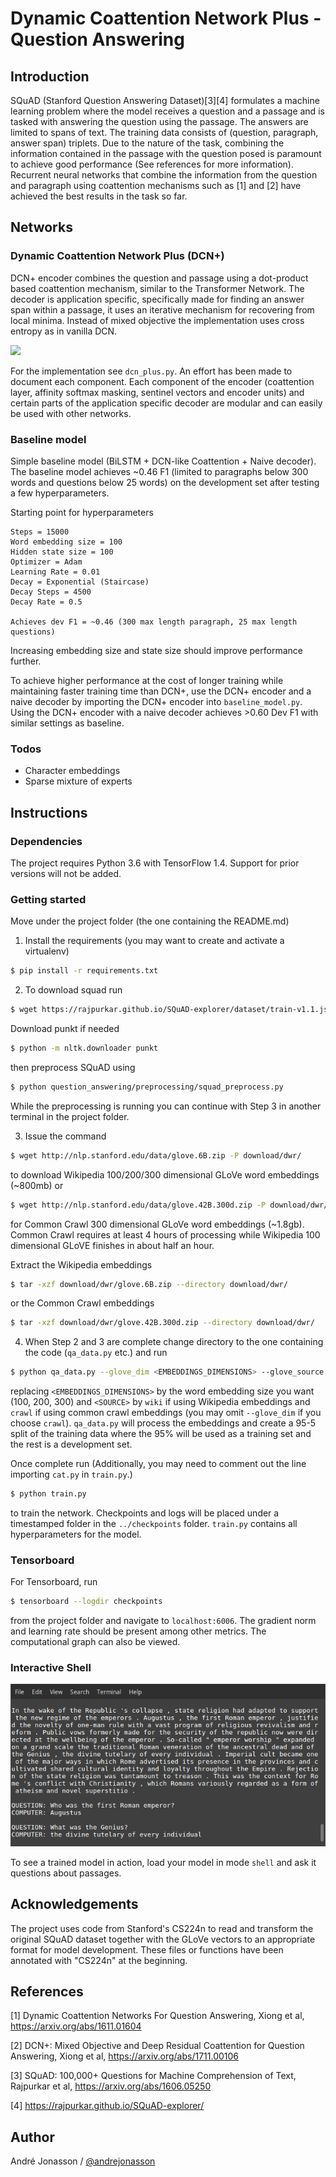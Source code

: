 Dynamic Coattention Network Plus - Question Answering
=====================================================

## Introduction

SQuAD (Stanford Question Answering Dataset)[3][4] formulates a machine learning problem where the model receives a question and a passage and is tasked with answering the question using the passage. The answers are limited to spans of text. The training data consists of (question, paragraph, answer span) triplets. Due to the nature of the task, combining the information contained in the passage with the question posed is paramount to achieve good performance (See references for more information). Recurrent neural networks that combine the information from the question and paragraph using coattention mechanisms such as [1] and [2] have achieved the best results in the task so far.

## Networks

### Dynamic Coattention Network Plus (DCN+)

DCN+ encoder combines the question and passage using a dot-product based coattention mechanism, similar to the Transformer Network. The decoder is application specific, specifically made for finding an answer span within a passage, it uses an iterative mechanism for recovering from local minima. Instead of mixed objective the implementation uses cross entropy as in vanilla DCN.

<img src="encoder.png">

For the implementation see `dcn_plus.py`. An effort has been made to document each component. Each component of the encoder (coattention layer, affinity softmax masking, sentinel vectors and encoder units) and certain parts of the application specific decoder are modular and can easily be used with other networks.

### Baseline model
Simple baseline model (BiLSTM + DCN-like Coattention + Naive decoder). The baseline model achieves ~0.46 F1 (limited to paragraphs below 300 words and questions below 25 words) on the development set after testing a few hyperparameters.

Starting point for hyperparameters
```
Steps = 15000
Word embedding size = 100
Hidden state size = 100
Optimizer = Adam
Learning Rate = 0.01
Decay = Exponential (Staircase)
Decay Steps = 4500
Decay Rate = 0.5

Achieves dev F1 = ~0.46 (300 max length paragraph, 25 max length questions)
```
Increasing embedding size and state size should improve performance further.

To achieve higher performance at the cost of longer training while maintaining faster training time than DCN+, use the DCN+ encoder and a naive decoder by importing the DCN+ encoder into `baseline_model.py`. Using the DCN+ encoder with a naive decoder achieves >0.60 Dev F1 with similar settings as baseline.

### Todos
- Character embeddings
- Sparse mixture of experts

## Instructions

### Dependencies

The project requires Python 3.6 with TensorFlow 1.4. Support for prior versions will not be added.

### Getting started

Move under the project folder (the one containing the README.md)

1. Install the requirements (you may want to create and activate a virtualenv)
``` sh
$ pip install -r requirements.txt
```

2. To download squad run
``` sh
$ wget https://rajpurkar.github.io/SQuAD-explorer/dataset/train-v1.1.json https://rajpurkar.github.io/SQuAD-explorer/dataset/dev-v1.1.json -P download/squad/
```
Download punkt if needed
``` sh
$ python -m nltk.downloader punkt
```
then preprocess SQuAD using
``` sh
$ python question_answering/preprocessing/squad_preprocess.py
```
While the preprocessing is running you can continue with Step 3 in another terminal in the project folder. 

3. Issue the command
``` sh
$ wget http://nlp.stanford.edu/data/glove.6B.zip -P download/dwr/
```
to download Wikipedia 100/200/300 dimensional GLoVe word embeddings (~800mb) or
``` sh
$ wget http://nlp.stanford.edu/data/glove.42B.300d.zip -P download/dwr/
```
for Common Crawl 300 dimensional GLoVe word embeddings (~1.8gb). Common Crawl requires at least 4 hours of processing while Wikipedia 100 dimensional GLoVE finishes in about half an hour.

Extract the Wikipedia embeddings
``` sh
$ tar -xzf download/dwr/glove.6B.zip --directory download/dwr/
```
or the Common Crawl embeddings
``` sh
$ tar -xzf download/dwr/glove.42B.300d.zip --directory download/dwr/
```
4. When Step 2 and 3 are complete change directory to the one containing the code (`qa_data.py` etc.) and run
``` sh
$ python qa_data.py --glove_dim <EMBEDDINGS_DIMENSIONS> --glove_source <SOURCE>
```
replacing `<EMBEDDINGS_DIMENSIONS>` by the word embedding size you want (100, 200, 300) and `<SOURCE>` by `wiki` if using Wikipedia embeddings and `crawl` if using common crawl embeddings (you may omit `--glove_dim` if you choose `crawl`). `qa_data.py` will process the embeddings and create a 95-5 split of the training data where the 95% will be used as a training set and the rest is a development set.

Once complete run (Additionally, you may need to comment out the line importing `cat.py` in `train.py`.)
``` sh
$ python train.py
```
to train the network. Checkpoints and logs will be placed under a timestamped folder in the `../checkpoints` folder. `train.py` contains all hyperparameters for the model.

### Tensorboard
For Tensorboard, run
``` sh
$ tensorboard --logdir checkpoints
```
from the project folder and navigate to `localhost:6006`. The gradient norm and learning rate should be present among other metrics. The computational graph can also be viewed.

### Interactive Shell

<img src="shell.png">

To see a trained model in action, load your model in mode `shell` and ask it questions about passages. 

## Acknowledgements

The project uses code from Stanford's CS224n to read and transform the original SQuAD dataset together with the GLoVe vectors to an appropriate format for model development. These files or functions have been annotated with "CS224n" at the beginning.

## References

[1] Dynamic Coattention Networks For Question Answering, Xiong et al, https://arxiv.org/abs/1611.01604

[2] DCN+: Mixed Objective and Deep Residual Coattention for Question Answering, Xiong et al, https://arxiv.org/abs/1711.00106

[3] SQuAD: 100,000+ Questions for Machine Comprehension of Text, Rajpurkar et al, https://arxiv.org/abs/1606.05250

[4] https://rajpurkar.github.io/SQuAD-explorer/

## Author
André Jonasson / [@andrejonasson](https://github.com/andrejonasson)